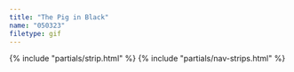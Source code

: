 ```yaml
---
title: "The Pig in Black"
name: "050323"
filetype: gif
---
```


{% include "partials/strip.html" %}
{% include "partials/nav-strips.html" %}